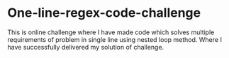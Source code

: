 # One-line-regex-code-challenge
This is online challenge where I have made code which solves multiple requirements of problem in single line using nested loop method. Where I have successfully delivered my solution of challenge.

